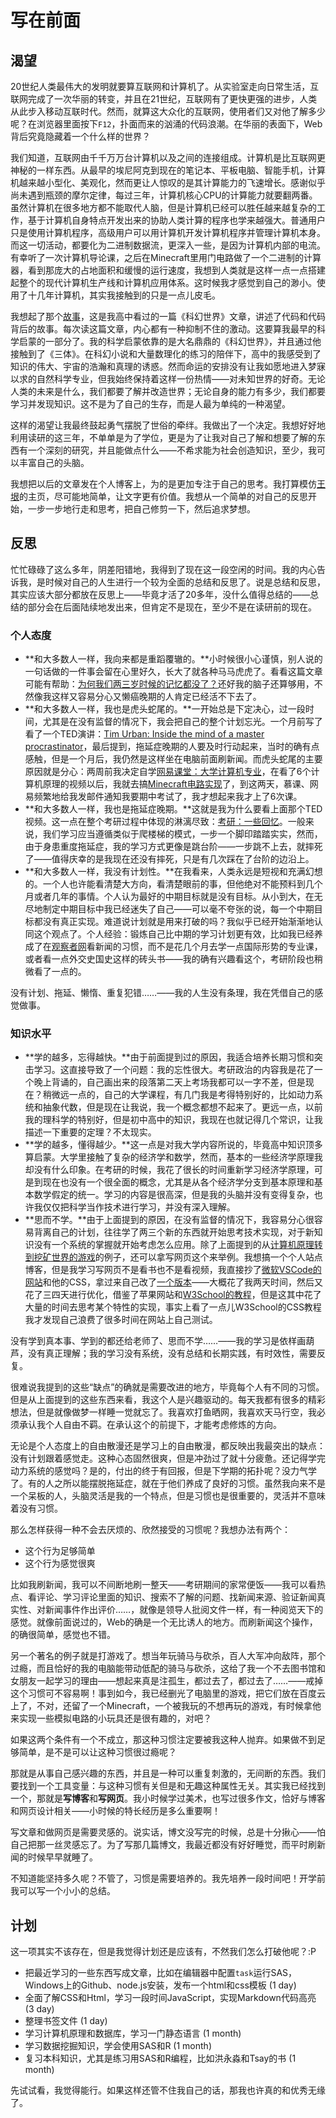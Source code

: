 # 写在前面

## 渴望

20世纪人类最伟大的发明就要算互联网和计算机了。从实验室走向日常生活，互联网完成了一次华丽的转变，并且在21世纪，互联网有了更快更强的进步，人类从此步入移动互联时代。然而，就算这大众化的互联网，使用者们又对他了解多少呢？在浏览器里面按下<code class="keybinding">F12</code>，扑面而来的汹涌的代码浪潮。在华丽的表面下，Web背后究竟隐藏着一个什么样的世界？

我们知道，互联网由千千万万台计算机以及之间的连接组成。计算机是比互联网更神秘的一样东西。从最早的埃尼阿克到现在的笔记本、平板电脑、智能手机，计算机越来越小型化、美观化，然而更让人惊叹的是其计算能力的飞速增长。感谢似乎尚未遇到瓶颈的摩尔定律，每过三年，计算机核心CPU的计算能力就要翻两番。虽然计算机在很多地方都不能取代人脑，但是计算机已经可以胜任越来越复杂的工作，基于计算机自身特点开发出来的协助人类计算的程序也学来越强大。普通用户只是使用计算机程序，高级用户可以用计算机开发计算机程序并管理计算机本身。而这一切活动，都要化为二进制数据流，更深入一些，是因为计算机内部的电流。有幸听了一次计算机导论课，之后在Minecraft里用门电路做了一个二进制的计算器，看到那庞大的占地面积和缓慢的运行速度，我想到人类就是这样一点一点搭建起整个的现代计算机生产线和计算机应用体系。这时候我才感觉到自己的渺小。使用了十几年计算机，其实我接触到的只是一点儿皮毛。

我想起了那个[故事](./屠龙之技.md.html)，这是我高中看过的一篇《科幻世界》文章，讲述了代码和代码背后的故事。每次读这篇文章，内心都有一种抑制不住的激动。这要算我最早的科学启蒙的一部分了。我的科学启蒙依靠的是大名鼎鼎的《科幻世界》，并且通过他接触到了《三体》。在科幻小说和大量数理化的练习的陪伴下，高中的我感受到了知识的伟大、宇宙的浩瀚和真理的诱惑。然而命运的安排没有让我如愿地进入梦寐以求的自然科学专业，但我始终保持着这样一份热情——对未知世界的好奇。无论人类的未来是什么，我们都要了解并改造世界；无论自身的能力有多少，我们都要学习并发现知识。这不是为了自己的生存，而是人最为单纯的一种渴望。

这样的渴望让我最终鼓起勇气摆脱了世俗的牵绊。我做出了一个决定。我想好好地利用读研的这三年，不单单是为了学位，更是为了让我对自己了解和想要了解的东西有一个深刻的研究，并且能做点什么——不希求能为社会创造知识，至少，我可以丰富自己的头脑。

我想把以后的文章发在个人博客上，为的是更加专注于自己的思考。我打算模仿[王垠](http://www.yinwang.org/)的主页，尽可能地简单，让文字更有价值。我想从一个简单的对自己的反思开始，一步一步地行走和思考，把自己修剪一下，然后追求梦想。

## 反思

忙忙碌碌了这么多年，阴差阳错地，我得到了现在这一段空闲的时间。我的内心告诉我，是时候对自己的人生进行一个较为全面的总结和反思了。说是总结和反思，其实应该大部分都放在反思上——毕竟才活了20多年，没什么值得总结的——总结的部分会在后面陆续地发出来，但肯定不是现在，至少不是在读研前的现在。

### 个人态度

* **和大多数人一样，我向来都是重蹈覆辙的。**小时候很小心谨慎，别人说的一句话做的一件事会留在心里好久，长大了就各种马马虎虎了。看看这篇文章可能有帮助：[为何我们两三岁时候的记忆都没了？](http://www.guancha.cn/FerrisJabr/2016_04_29_358592.shtml)还好我的脑子还算够用，不然像我这样又容易分心又懒癌晚期的人肯定已经活不下去了。
* **和大多数人一样，我也是虎头蛇尾的。**一开始总是下定决心，过一段时间，尤其是在没有监督的情况下，我会把自己的整个计划忘光。一个月前写了看了一个TED演讲：[Tim Urban: Inside the mind of a master procrastinator](http://v.youku.com/v_show/id_XMTUyMTczNTAwOA==.html)，最后提到，拖延症晚期的人要及时行动起来，当时的确有点感触，但是一个月后，我仍然是这样坐在电脑前面刷新闻。而虎头蛇尾的主要原因就是分心：两周前我决定自学[网易课堂：大学计算机专业](http://study.163.com/curricula/cs.htm)，在看了6个计算机原理的视频以后，我就去搞[Minecraft电路实现](http://weibo.com/p/230418b34f2e7b0102w9pg)了，到这两天，慕课、网易频繁地给我发邮件通知我要期中考试了，我才想起来我才上了6次课。
* **和大多数人一样，我也是拖延症晚期。**这就是我为什么要看上面那个TED视频。这一点在整个考研过程中体现的淋漓尽致：[考研：一些回忆](http://weibo.com/p/230418b34f2e7b0102w4i2)。一般来说，我们学习应当遵循类似于爬楼梯的模式，一步一个脚印踏踏实实，然而，由于身患重度拖延症，我的学习方式更像是跳台阶——一步跳不上去，就摔死了——值得庆幸的是我现在还没有摔死，只是有几次踩在了台阶的边沿上。
* **和大多数人一样，我没有计划性。**在我看来，人类永远是短视和充满幻想的。一个人也许能看清楚大方向，看清楚眼前的事，但他绝对不能预料到几个月或者几年的事情。个人认为最好的中期目标就是没有目标。从小到大，在无尽地制定中期目标中我已经迷失了自己——可以毫不夸张的说，每一个中期目标都没有真正实现。难道说计划就是用来打破的吗？我似乎已经开始渐渐地认同这个观点了。个人经验：锻炼自己比中期的学习计划更有效，比如我已经养成了在[观察者网](http://www.guancha.cn)看新闻的习惯，而不是花几个月去学一点国际形势的专业课，或者看一点外交史国史这样的砖头书——我的确有兴趣看这个，考研阶段也稍微看了一点的。

没有计划、拖延、懒惰、重复犯错……——我的人生没有条理，我在凭借自己的感觉做事。

### 知识水平

* **学的越多，忘得越快。**由于前面提到过的原因，我适合培养长期习惯和突击学习。这直接导致了一个问题：我的忘性很大。考研政治的内容我是花了一个晚上背诵的，自己画出来的段落第二天上考场我都可以一字不差，但是现在？稍微远一点的，自己的大学课程，有几门我是考得特别好的，比如动力系统和抽象代数，但是现在让我说，我一个概念都想不起来了。更远一点，以前我的理科学的特别好，但是初中高中的知识，我现在也就记得几个常识，让我描述一下重要的定理？不太现实。
* **学的越多，懂得越少。**这一点是对我大学内容所说的，毕竟高中知识顶多算启蒙。大学里接触了复杂的经济学和数学，然而，基本的一些经济学原理我却没有什么印象。在考研的时候，我花了很长的时间重新学习经济学原理，可是到现在也没有一个很全面的概念，尤其是从各个经济学分支到基本原理和基本数学假定的统一。学习的内容是很高深，但是我的头脑并没有变得复杂，也许我仅仅把科学当作技术进行学习，并没有深入理解。
* **思而不学。**由于上面提到的原因，在没有监督的情况下，我容易分心很容易背离自己的计划，往往学了两三个新的东西就开始思考技术实现，对于新知识没有一个系统的掌握就开始考虑怎么应用。除了上面提到的从[计算机原理转到挖矿世界的游戏]('可以设计一个跳转')的例子，还可以拿写网页这个来举例。我想搞一个个人站点博客，但是我学习写网页不是看书也不是看视频，我直接抄了[微软VSCode的网站](https://code.visualstudio.com/Docs/languages/markdown)和他的CSS，拿过来自己改了[一个版本](http://jinkelacrops.github.io/MarkdownandVSCode.md.html)——大概花了我两天时间，然后又花了三四天进行优化，借鉴了苹果网站和[W3School的教程](http://www.w3school.com.cn/css/index.asp)，但是这其中花了大量的时间去思考某个特性的实现，事实上看了一点儿W3School的CSS教程我才发现自己浪费了很多时间在网站上自己测试。

没有学到真本事、学到的都还给老师了、思而不学……——我的学习是依样画葫芦，没有真正理解；我的学习没有系统，没有总结和长期实践，有时效性，需要反复。

很难说我提到的这些“缺点”的确就是需要改进的地方，毕竟每个人有不同的习惯。但是从上面提到的这些东西来看，我这个人是兴趣驱动的。每天我都有很多的精彩想法，但是就像做梦一样睡一觉就忘了。我喜欢打鱼晒网，我喜欢天马行空，我必须承认我个人自由不羁。在承认这个的前提下，才能考虑修炼的方向。

无论是个人态度上的自由散漫还是学习上的自由散漫，都反映出我最突出的缺点：没有计划跟着感觉走。这种心态固然很爽，但是冲劲过了就十分疲惫。还记得学完动力系统的感觉吗？是的，付出的终于有回报，但是下学期的拓扑呢？没力气学了。有的人之所以能摆脱拖延症，就在于他们养成了良好的习惯。虽然我向来不是一个呆板的人，头脑灵活是我的一个特点，但是习惯也是很重要的，灵活并不意味着没有习惯。

那么怎样获得一种不会去厌烦的、欣然接受的习惯呢？我想办法有两个：

* 这个行为足够简单
* 这个行为感觉很爽

比如我刷新闻，我可以不间断地刷一整天——考研期间的家常便饭——我可以看热点、看评论、学习评论里面的知识、搜索不了解的问题、找新闻来源、验证新闻真实性、对新闻事件作出评价……，就像是领导人批阅文件一样，有一种阅览天下的感觉。就像前面说过的，Web的确是一个无比诱人的地方。而刷新闻这个操作，的确很简单，感觉也不错。

另一个著名的例子就是打游戏了。想当年玩骑马与砍杀，百人大军冲向敌阵，那个过瘾，而且恰好的我的电脑能带动低配的骑马与砍杀，这给了我一个不去图书馆和女朋友一起学习的理由——想起来真是注孤生，都过去了，都过去了……——戒掉这个习惯可不容易啊！事到如今，我已经删光了电脑里的游戏，把它们放在百度云上了，不对，还留了一个Minecraft，一个被我玩的不想再玩的游戏，有时候拿他来实现一些模拟电路的小玩具还是很有趣的，对吧？

如果这两个条件有一个不成立，那这种习惯注定要被我这种人抛弃。如果做不到足够简单，是不是可以让这种习惯很过瘾呢？

那就是从事自己感兴趣的东西，并且是一种可以重复刺激的，无间断的东西。我们要找到一个工具变量：与这种习惯有关但是和无趣这种属性无关。其实我已经找到一个，那就是**写博客**和**写网页**。我小时候学过美术，也写过很多作文，恰好与博客和网页设计相关——小时候的特长经历是多么重要啊！

写文章和做网页是需要灵感的。说实话，博文没写完的时候，总是十分揪心——怕自己把那一丝灵感忘了。为了写那几篇博文，我最近都没有好好睡觉，而平时刷新闻的时候早早就睡了。

不知道能坚持多久呢？不管了，习惯是需要培养的。我先培养一段时间吧！开学前我可以写一个小小的总结。

## 计划

这一项其实不该存在，但是我觉得计划还是应该有，不然我们怎么打破他呢？:P

* 把最近学习的一些东西写成文章，比如在编辑器中配置`task`运行SAS，Windows上的Github、node.js安装，发布一个html和css模板 (1 day)
* 全面了解CSS和Html，学习一段时间JavaScript，实现Markdown代码高亮 (3 day)
* 整理书签文件 (1 day)
* 学习计算机原理和数据库，学习一门静态语言 (1 month)
* 学习数据挖掘知识，学会使用SAS和R (1 month)
* 复习本科知识，尤其是练习用SAS和R编程，比如洪永淼和Tsay的书 (1 month)

先试试看，我觉得能行。如果这样还管不住我自己的话，那我也许真的和优秀无缘了。